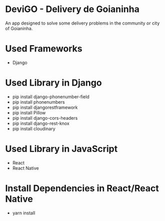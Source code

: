 # DeviGO - Delivery de Goianinha
  An app designed to solve some delivery problems in the community or city of Goianinha.

# Used Frameworks
- Django

# Used Library in Django
- pip install django-phonenumber-field
- pip install phonenumbers
- pip install djangorestframework
- pip install Pillow
- pip install django-cors-headers
- pip install django-rest-knox
- pip install cloudinary

# Used Library in JavaScript
- React
- React Native

# Install Dependencies in React/React Native
- yarn install
